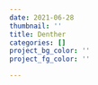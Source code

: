 ```yaml
---
date: 2021-06-28
thumbnail: ''
title: Denther
categories: []
project_bg_color: ''
project_fg_color: ''

---
```

